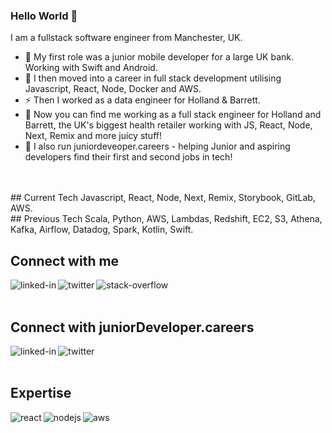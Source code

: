 <!--
**zackhamin/zackhamin** is a ✨ _special_ ✨ repository because its `README.md` (this file) appears on your GitHub profile.

Here are some ideas to get you started:

- 🔭 I’m currently working on ...
- 🌱 I’m currently learning ...
- 👯 I’m looking to collaborate on ...
- 🤔 I’m looking for help with ...
- 💬 Ask me about ...
- 📫 How to reach me: ...
- 😄 Pronouns: ...
- ⚡ Fun fact: ...
-->

### Hello World 👋
I am a fullstack software engineer from Manchester, UK. 
- 🔭 My first role was a junior mobile developer for a large UK bank. Working with Swift and Android.
- 💬 I then moved into a career in full stack development utilising Javascript, React, Node, Docker and AWS. 
- ⚡ Then I worked as a data engineer for Holland & Barrett. 
- 💬 Now you can find me working as a full stack engineer for Holland and Barrett, the UK's biggest health retailer working with JS, React, Node, Next, Remix and more juicy stuff!
- 🌱 I also run juniordeveoper.careers - helping Junior and aspiring developers find their first and second jobs in tech!
<br>
<br>
## Current Tech
Javascript, React, Node, Next, Remix, Storybook, GitLab, AWS.
<br>
## Previous Tech
Scala, Python, AWS, Lambdas, Redshift, EC2, S3, Athena, Kafka, Airflow, Datadog, Spark, Kotlin, Swift.

## Connect with me
[<img align="left" alt="linked-in" src="https://img.shields.io/badge/linkedin-%230077B5.svg?&style=for-the-badge&logo=linkedin&logoColor=white" />](https://www.linkedin.com/in/ishaqamin/)
[<img align="left" alt="twitter" src="https://img.shields.io/badge/twitter-%231DA1F2.svg?&style=for-the-badge&logo=twitter&logoColor=white" />](https://twitter.com/digitalGuyZack)
[<img align="left" alt="stack-overflow" src="https://img.shields.io/badge/stack%20overflow-FE7A16?logo=stack-overflow&logoColor=white&style=for-the-badge" />](https://stackoverflow.com/users/12737846/zack-amin)
<br>
<br>

## Connect with juniorDeveloper.careers
[<img align="left" alt="linked-in" src="https://img.shields.io/badge/linkedin-%230077B5.svg?&style=for-the-badge&logo=linkedin&logoColor=white" />](https://www.linkedin.com/company/juniordevelopercareers/?viewAsMember=true)
[<img align="left" alt="twitter" src="https://img.shields.io/badge/twitter-%231DA1F2.svg?&style=for-the-badge&logo=twitter&logoColor=white" />](https://twitter.com/jnrDevCareers)
<br>
<br>

## Expertise
<img align="left" alt="react" src="https://img.shields.io/badge/react%20-%2320232a.svg?&style=for-the-badge&logo=react&logoColor=%2361DAFB" />
<img align="left" alt="nodejs" src="https://img.shields.io/badge/node.js%20-%2343853D.svg?&style=for-the-badge&logo=node.js&logoColor=white" />
<img align="left" alt="aws" src="https://img.shields.io/badge/Amazon%20AWS-%23232F3E?logo=amazon-aws&logoColor=white&style=for-the-badge" />
<br>
<br>
